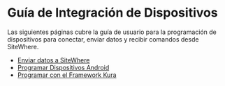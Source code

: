 # Guía de Integración de Dispositivos

Las siguientes páginas cubre la guía de usuario para la programación de dispositivos
para conectar, enviar datos y recibir comandos desde SiteWhere.

- [Enviar datos a SiteWhere](./sending-data.md)
- [Programar Dispositivos Android](./android.md)
- [Programar con el Framework Kura](./kura.md)
